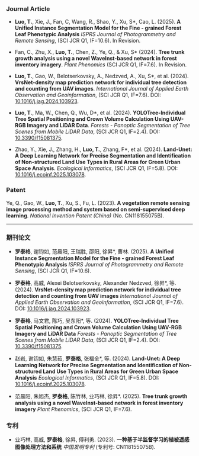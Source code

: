 ### Journal Article

- **Luo, T.**, Xie, J., Fan, C, Wang, R., Shao, Y., Xu, S\*, Cao, L. (2025). **A Unified Instance Segmentation Model for the Fine - grained Forest Leaf Phenotypic Analysis** *ISPRS Journal of Photogrammetry and Remote Sensing*, (SCI JCR Q1, IF=10.6). In Revision.


- Fan, C., Zhu, X., **Luo, T.**, Chen, Z., Ye, Q., & Xu, S\* (2024). **Tree trunk growth analysis using a novel WaveInst-based network in forest inventory imagery**. *Plant Phenomics* (SCI JCR Q1, IF=7.6). In Revision.

- **Luo, T.**, Gao, W., Belotserkovsky, A., Nedzved, A., Xu, S\*, et al. (2024). **VrsNet-density map prediction network for individual tree detection and counting from UAV images**. *International Journal of Applied Earth Observation and Geoinformation*, (SCI JCR Q1, IF=7.6). DOI: [10.1016/j.jag.2024.103923](https://doi.org/10.1016/j.jag.2024.103923).


- **Luo, T.**, Ma, W., Chen, Q., Wu, D\*, et al. (2024). **YOLOTree-Individual Tree Spatial Positioning and Crown Volume Calculation Using UAV-RGB Imagery and LiDAR Data**. *Forests - Panoptic Segmentation of Tree Scenes from Mobile LiDAR Data*, (SCI JCR Q1, IF=2.4). DOI: [10.3390/f15081375](https://doi.org/10.3390/f15081375).


- Zhao, Y., Xie, J., Zhang, H., **Luo, T.**, Zhang, F\*, et al. (2024). **Land-Unet: A Deep Learning Network for Precise Segmentation and Identification of Non-structured Land Use Types in Rural Areas for Green Urban Space Analysis**. *Ecological Informatics*, (SCI JCR Q1, IF=5.8). DOI: [10.1016/j.ecoinf.2025.103078](https://doi.org/10.1016/j.ecoinf.2025.103078).

### Patent 
   Ye, Q., Gao, W., **Luo, T.**, Xu, S., Fu, L. (2023). **A vegetation remote sensing image processing method and system based on semi-supervised deep learning**. *National Invention Patent (China)* (No. CN118155075B).

---

### 期刊论文

- **罗泰格**, 谢钧如, 范晨阳, 王瑞胜, 邵阳, 徐昇\*, 曹林. (2025). **A Unified Instance Segmentation Model for the Fine - grained Forest Leaf Phenotypic Analysis** *ISPRS Journal of Photogrammetry and Remote Sensing*, (SCI JCR Q1, IF=10.6).


- **罗泰格**, 高威, Alexei Belotserkovsky, Alexander Nedzved, 徐昇\*, 等. (2024). **VrsNet-density map prediction network for individual tree detection and counting from UAV images** *International Journal of Applied Earth Observation and Geoinformation*, (SCI JCR Q1, IF=7.6). DOI: [10.1016/j.jag.2024.103923](https://doi.org/10.1016/j.jag.2024.103923).


- **罗泰格**, 马文君, 陈巧, 吴东阳\*, 等. (2024). **YOLOTree-Individual Tree Spatial Positioning and Crown Volume Calculation Using UAV-RGB Imagery and LiDAR Data** *Forests - Panoptic Segmentation of Tree Scenes from Mobile LiDAR Data*, (SCI JCR Q1, IF=2.4). DOI: [10.3390/f15081375](https://doi.org/10.3390/f15081375).


- 赵岩, 谢钧如, 朱慧茹, **罗泰格**, 张福全\*, 等. (2024). **Land-Unet: A Deep Learning Network for Precise Segmentation and Identification of Non-structured Land Use Types in Rural Areas for Green Urban Space Analysis** *Ecological Informatics*, (SCI JCR Q1, IF=5.8). DOI: [10.1016/j.ecoinf.2025.103078](https://doi.org/10.1016/j.ecoinf.2025.103078).


- 范晨阳, 朱旭杰, **罗泰格**, 陈竹林, 业巧林, 徐昇\*. (2025). **Tree trunk growth analysis using a novel WaveInst-based network in forest inventory imagery** _Plant Phenomics_, (SCI JCR Q1, IF=7.6).


### 专利
- 业巧林, 高威, **罗泰格**, 徐昇, 傅利勇. (2023). **一种基于半监督学习的植被遥感图像处理方法和系统** *中国发明专利* (专利号: CN118155075B).